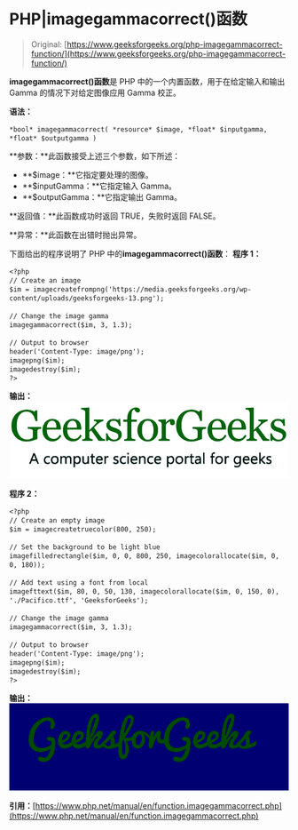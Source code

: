 # PHP|imagegammacorrect()函数

> Original: [https://www.geeksforgeeks.org/php-imagegammacorrect-function/](https://www.geeksforgeeks.org/php-imagegammacorrect-function/)

**imagegammacorrect()函数**是 PHP 中的一个内置函数，用于在给定输入和输出 Gamma 的情况下对给定图像应用 Gamma 校正。

**语法：**

```
*bool* imagegammacorrect( *resource* $image, *float* $inputgamma, *float* $outputgamma )
```

**参数：**此函数接受上述三个参数，如下所述：

*   **$image：**它指定要处理的图像。
*   **$inputGamma：**它指定输入 Gamma。
*   **$outputGamma：**它指定输出 Gamma。

**返回值：**此函数成功时返回 TRUE，失败时返回 FALSE。

**异常：**此函数在出错时抛出异常。

下面给出的程序说明了 PHP 中的**imagegammacorrect()函数**：
**程序 1：**

```
<?php
// Create an image
$im = imagecreatefrompng('https://media.geeksforgeeks.org/wp-content/uploads/geeksforgeeks-13.png');

// Change the image gamma
imagegammacorrect($im, 3, 1.3);

// Output to browser
header('Content-Type: image/png');
imagepng($im);
imagedestroy($im);
?>
```

**输出：**
![](img/1a1e2910f12cb24c17315e50e26c0fbf.png)

**程序 2：**

```
<?php
// Create an empty image
$im = imagecreatetruecolor(800, 250);

// Set the background to be light blue
imagefilledrectangle($im, 0, 0, 800, 250, imagecolorallocate($im, 0, 0, 180));

// Add text using a font from local
imagefttext($im, 80, 0, 50, 130, imagecolorallocate($im, 0, 150, 0), './Pacifico.ttf', 'GeeksforGeeks');

// Change the image gamma
imagegammacorrect($im, 3, 1.3);

// Output to browser
header('Content-Type: image/png');
imagepng($im);
imagedestroy($im);
?>
```

**输出：**
![](img/a6673935f935207e652dbae17eb69646.png)

**引用：**[https://www.php.net/manual/en/function.imagegammacorrect.php](https://www.php.net/manual/en/function.imagegammacorrect.php)